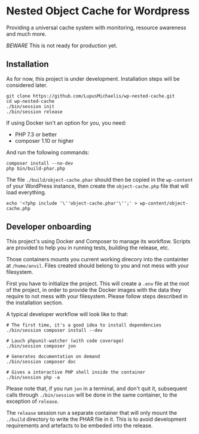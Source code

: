 # Nested Object Cache for Wordpress

Providing a universal cache system with monitoring, resource awareness and much more.

*BEWARE* This is not ready for production yet.

## Installation

As for now, this project is under development. Installation steps will be considered
later.

```
git clone https://github.com/LupusMichaelis/wp-nested-cache.git
cd wp-nested-cache
./bin/session init
./bin/session release
```

If using Docker isn't an option for you, you need:

* PHP 7.3 or better
* composer 1.10 or higher

And run the following commands:

```
composer install --no-dev
php bin/build-phar.php
```

The file `./build/object-cache.phar` should then be copied in the `wp-content` of your WordPress
instance, then create the `object-cache.php` file that will load everything.

```
echo '<?php include '\''object-cache.phar'\'';' > wp-content/object-cache.php
```

## Developer onboarding

This project's using Docker and Composer to manage its workflow. Scripts are provided to
help you in running tests, building the release, etc.

Those containers mounts you current working direcory into the containter at `/home/anvil`.
Files created should belong to you and not mess with your filesystem.

First you have to initialize the project. This will create a `.env` file at the root of
the project, in order to provide the Docker images with the data they require to not mess
with your filesystem. Please follow steps described in the installation section.


A typical developer workflow will look like to that:

```
# The first time, it's a good idea to install dependencies
./bin/session composer install --dev

# Lauch phpunit-watcher (with code coverage)
./bin/session composer jon

# Generates documentation on demand
./bin/session composer doc

# Gives a interactive PHP shell inside the container
./bin/session php -a
```

Please note that, if you run `jon` in a terminal, and don't quit it, subsequent calls
through `./bin/session` will be done in the same container, to the exception of `release`.

The `release` session run a separate container that will only mount the `./build`
directory to write the PHAR file in it. This is to avoid development requirements and
artefacts to be embeded into the release.
